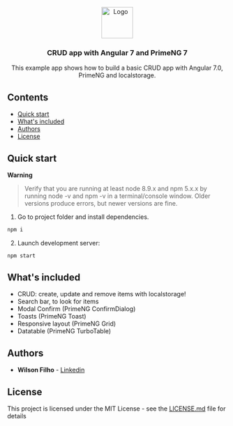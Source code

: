 <p align="center">
  <a href="https://angular.io/">
    <img src="https://www.angularexampleapp.com/assets/images/angular.svg" alt="Logo" width=72 height=72>
  </a>

  <h3 align="center">CRUD app with Angular 7 and PrimeNG 7</h3>

  <p align="center">
    This example app shows how to build a basic CRUD app with Angular 7.0, PrimeNG and localstorage.
  </p>
</p>

## Contents

- [Quick start](#quick-start)
- [What's included](#whats-included)
- [Authors](#authors)
- [License](#license)

## Quick start

**Warning**

> Verify that you are running at least node 8.9.x and npm 5.x.x by running node -v and npm -v in a terminal/console window. Older versions produce errors, but newer versions are fine.

1. Go to project folder and install dependencies.
 ```bash
 npm i
 ```

2. Launch development server:
 ```bash
 npm start
 ```

## What's included

* CRUD: create, update and remove items with localstorage!
* Search bar, to look for items
* Modal Confirm (PrimeNG ConfirmDialog)
* Toasts (PrimeNG Toast)
* Responsive layout (PrimeNG Grid)
* Datatable (PrimeNG TurboTable)

## Authors

* **Wilson Filho**  - [Linkedin](https://www.linkedin.com/in/wilson-filho-4424b5bb)

## License

This project is licensed under the MIT License - see the [LICENSE.md](LICENSE.md) file for details
